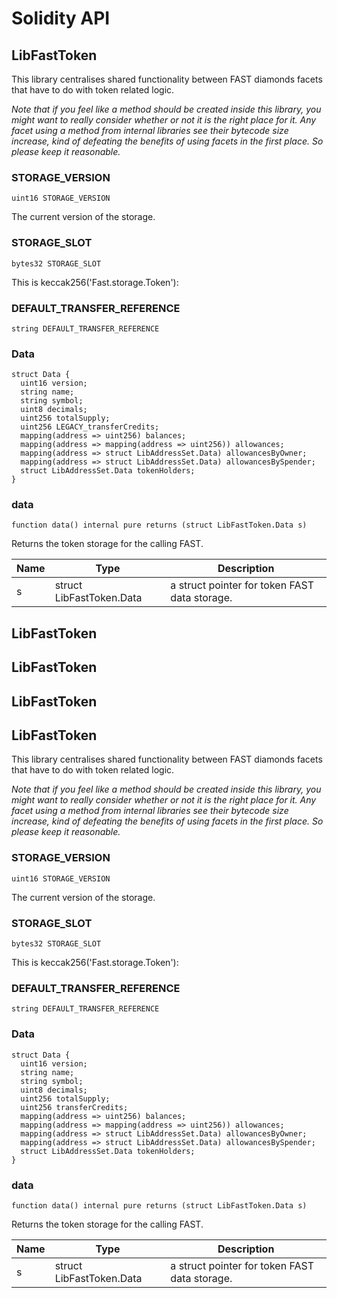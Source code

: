 # Solidity API

## LibFastToken

This library centralises shared functionality between FAST diamonds facets that have to do with token related logic.

_Note that if you feel like a method should be created inside this library, you might want to really consider
whether or not it is the right place for it. Any facet using a method from internal libraries see their bytecode
size increase, kind of defeating the benefits of using facets in the first place. So please keep it reasonable._

### STORAGE_VERSION

```solidity
uint16 STORAGE_VERSION
```

The current version of the storage.

### STORAGE_SLOT

```solidity
bytes32 STORAGE_SLOT
```

This is keccak256('Fast.storage.Token'):

### DEFAULT_TRANSFER_REFERENCE

```solidity
string DEFAULT_TRANSFER_REFERENCE
```

### Data

```solidity
struct Data {
  uint16 version;
  string name;
  string symbol;
  uint8 decimals;
  uint256 totalSupply;
  uint256 LEGACY_transferCredits;
  mapping(address => uint256) balances;
  mapping(address => mapping(address => uint256)) allowances;
  mapping(address => struct LibAddressSet.Data) allowancesByOwner;
  mapping(address => struct LibAddressSet.Data) allowancesBySpender;
  struct LibAddressSet.Data tokenHolders;
}
```

### data

```solidity
function data() internal pure returns (struct LibFastToken.Data s)
```

Returns the token storage for the calling FAST.

| Name | Type | Description |
| ---- | ---- | ----------- |
| s | struct LibFastToken.Data | a struct pointer for token FAST data storage. |

## LibFastToken

## LibFastToken

## LibFastToken

## LibFastToken

This library centralises shared functionality between FAST diamonds facets that have to do with token related logic.

_Note that if you feel like a method should be created inside this library, you might want to really consider
whether or not it is the right place for it. Any facet using a method from internal libraries see their bytecode
size increase, kind of defeating the benefits of using facets in the first place. So please keep it reasonable._

### STORAGE_VERSION

```solidity
uint16 STORAGE_VERSION
```

The current version of the storage.

### STORAGE_SLOT

```solidity
bytes32 STORAGE_SLOT
```

This is keccak256('Fast.storage.Token'):

### DEFAULT_TRANSFER_REFERENCE

```solidity
string DEFAULT_TRANSFER_REFERENCE
```

### Data

```solidity
struct Data {
  uint16 version;
  string name;
  string symbol;
  uint8 decimals;
  uint256 totalSupply;
  uint256 transferCredits;
  mapping(address => uint256) balances;
  mapping(address => mapping(address => uint256)) allowances;
  mapping(address => struct LibAddressSet.Data) allowancesByOwner;
  mapping(address => struct LibAddressSet.Data) allowancesBySpender;
  struct LibAddressSet.Data tokenHolders;
}
```

### data

```solidity
function data() internal pure returns (struct LibFastToken.Data s)
```

Returns the token storage for the calling FAST.

| Name | Type | Description |
| ---- | ---- | ----------- |
| s | struct LibFastToken.Data | a struct pointer for token FAST data storage. |

